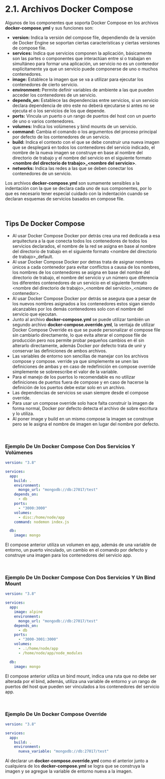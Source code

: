 # 2.1. Archivos Docker Compose

Algunos de los componentes que soporta Docker Compose en los archivos **docker-compose.yml** y sus funciones son:

- **version:** Indica la versión del compose file, dependiendo de la versión de Docker Engine se soportan ciertas características y ciertas versiones de compose file.
- **services:** Indica que servicios componen la aplicación, básicamente son las partes o componentes que interactúan entre sí o trabajan en simultáneo para formar una aplicación, un servicio no es un contenedor explícitamente ya que un servicio puede componerse de uno o muchos contenedores.
- **image:** Establece la imagen que se va a utilizar para ejecutar los contenedores de cierto servicio.
- **environment:** Permite definir variables de ambiente a las que pueden acceder los contenedores de un servicio.
- **depends_on:** Establece las dependencias entre servicios, si un servicio declara dependencia de otro este no deberá ejecutarse si antes no se ejecuta el o los servicios de los que depende.
- **ports:** Vincula un puerto o un rango de puertos del host con un puerto de uno o varios contenedores.
- **volumes:** Indica los volúmenes y bind mounts de un servicio.
- **command:** Cambia el comando o los argumentos del proceso principal por defecto de los contenedores de un servicio.
- **build:** Indica el contexto con el que se debe construir una nueva imagen que se desplegará en todos los contenedores del servicio indicado, el nombre de la nueva imagen se construye en base al nombre del directorio de trabajo y el nombre del servicio en el siguiente formato **&lt;nombre del directorio de trabajo&gt;\_&lt;nombre del servicio&gt;**.
- **networks:** Indica las redes a las que se deben conectar los contenedores de un servicio.

Los archivos **docker-compose.yml** son sumamente sensibles a la indentación con la que se declara cada uno de sus componentes, por lo que es necesario tener especial cuidado con la indentación cuando se declaran esquemas de servicios basados en compose file.

<br>

## Tips De Docker Compose

- Al usar Docker Compose Docker por detrás crea una red dedicada a esa arquitectura a la que conecta todos los contenedores de todos los servicios declarados, el nombre de la red se asigna en base al nombre del directorio de trabajo en el siguiente formato &lt;nombre del directorio de trabajo&gt;\_default.
- Al usar Docker Compose Docker por detras trata de asignar nombres únicos a cada contenedor para evitar conflictos a causa de los nombres, los nombres de los contenedores se asigna en base del nombre del directorio de trabajo, el nombre del servicio y un número que diferencia los diferentes contenedores de un servicio en el siguiente formato &lt;nombre del directorio de trabajo&gt;\_&lt;nombre del servicio&gt;\_&lt;número de contenedor&gt;.
- Al usar Docker Compose Docker por detrás se asegura que a pesar de los nuevos nombres asignados a los contenedores estos sigan siendo alcanzables por los demás contenedores solo con el nombre del servicio que ejecutan.
- Junto al archivo **docker-compose.yml** se puede utilizar también un segundo archivo **docker-compose.override.yml**, la ventaja de utilizar Docker Compose Override es que se puede personalizar el compose file sin cambiarlo directamente, lo que evita alterar el compose file de producción pero nos permite probar pequeños cambios en él sin alterarlo directamente, además Docker por defecto trata de unir y conservar las definiciones de ambos archivos.
- Las variables de entorno son sencillas de manejar con los archivos compose y compose. verride ya que simplemente se unen las definiciones de ambas y en caso de redefinición en compose override simplemente se sobreescribe el valor de la variable.
- Para el manejo de los puertos lo recomendable es no utilizar definiciones de puertos fuera de compose y en caso de hacerse la definición de los puertos debe estar solo en un archivo.
- Las dependencias de servicios se usan siempre desde el compose override.
- Para usar un compose override solo hace falta construir la imagen de forma normal, Docker por defecto detecta el archivo de sobre escritura y lo utiliza.
- Al poner image y build en un mismo compose la imagen se construye pero se le asigna el nombre de imagen en lugar del nombre por defecto.

<br>

### Ejemplo De Un Docker Compose Con Dos Servicios Y Volúmenes

```yml
version: "3.8"

services:
  app:
    build: .
    environment:
      mongo_url: "mongodb://db:27017/test"
    depends_on:
      - db
    ports:
      - "3000:3000"
    volumes:
      - disc:/home/node/app
    command: nodemon index.js

  db:
    image: mongo
```

El compose anterior utiliza un volumen en app, además de una variable de entorno, un puerto vinculado, un cambio en el comando por defecto y construye una imagen para los contenedores del servicio app.

<br>

### Ejemplo De Un Docker Compose Con Dos Servicios Y Un Bind Mount

```yml
version: "3.8"

services:
  app:
    image: alpine
    environment:
      mongo_url: "mongodb://db:27017/test"
    depends_on:
      - db
    ports:
      - "3000-3001:3000"
    volumes:
      - .:/home/node/app
      - /home/node/app/node_modules

  db:
    image: mongo
```

El compose anterior utiliza un bind mount, indica una ruta que no debe ser alterada por el bind, además, utiliza una variable de entorno y un rango de puertos del host que pueden ser vinculados a los contenedores del servicio app.

<br>

### Ejemplo De Un Docker Compose Override

```yml
version: "3.8"

services:
  app:
    build: .
    environment:
      nueva_variable: "mongodb://db:27017/test"
```

Al declarar un **docker-compose.override.yml** como el anterior junto a cualquiera de los **docker-compose.yml** se logra que se construya la imagen y se agregue la variable de entorno nueva a la imagen.

<br>
